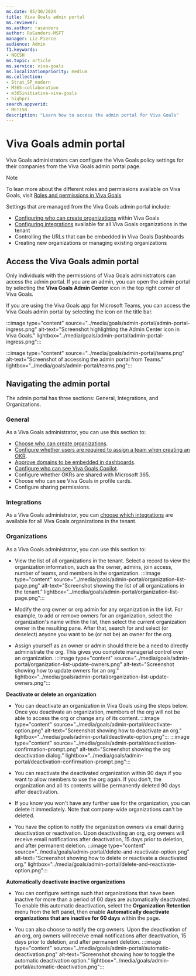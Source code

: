 ```yaml
---
ms.date: 05/30/2024
title: Viva Goals admin portal
ms.reviewer: 
ms.author: rasanders
author: RaSanders-MSFT
manager: Liz.Pierce
audience: Admin
f1.keywords:
- NOCSH
ms.topic: article
ms.service: viva-goals
ms.localizationpriority: medium
ms.collection:  
- Strat_SP_modern
- M365-collaboration
- m365initiative-viva-goals
- highpri
search.appverid:
- MET150
description: "Learn how to access the admin portal for Viva Goals"
---
```


# Viva Goals admin portal

Viva Goals administrators can configure the Viva Goals policy settings for their companies from the Viva Goals admin portal page.

> [!NOTE]
> To lean more about the different roles and permissions available on Viva Goals, visit [Roles and permissions in Viva Goals](roles-permissions-in-viva-goals.md)

Settings that are managed from the Viva Goals admin portal include:

- [Configuring who can create organizations](restrict-organization-creation-permissions.md) within Viva Goals
- [Configuring integrations](vg-integrations-administration-overview.md) available for all Viva Goals organizations in the tenant
- Controlling the URLs that can be embedded in Viva Goals Dashboards
- Creating new organizations or managing existing organizations

## Access the Viva Goals admin portal

Only individuals with the permissions of Viva Goals administrators can access the admin portal. If you are an admin, you can open the admin portal by selecting the **Viva Goals Admin Center** icon in the top right corner of Viva Goals.

If you are using the Viva Goals app for Microsoft Teams, you can access the Viva Goals admin portal by selecting the icon on the title bar.

:::image type="content" source="../media/goals/admin-portal/admin-portal-ingress.png" alt-text="Screenshot highlighting the Admin Center icon in Viva Goals." lightbox="../media/goals/admin-portal/admin-portal-ingress.png":::

:::image type="content" source="../media/goals/admin-portal/teams.png" alt-text="Screenshot of accessing the admin portal from Teams." lightbox="../media/goals/admin-portal/teams.png":::

## Navigating the admin portal

The admin portal has three sections: General, Integrations, and Organizations.

### General

As a Viva Goals administrator, you can use this section to:

- [Choose who can create organizations](restrict-organization-creation-permissions.md).
- [Configure whether users are required to assign a team when creating an OKR](mandate-okr-team-assignment.md).
- [Approve domains to be embedded in dashboards](custom-url-widget.md).
- [Configure who can see Viva Goals Copilot](copilot-intro.md#configure-copilot-in-viva-goals).
- Configure whether OKRs are shared with Microsoft 365.
- Choose who can see Viva Goals in profile cards.
- Configure sharing permissions.

### Integrations

As a Viva Goals administrator, you can [choose which integrations](vg-integrations-administration-overview.md) are available for all Viva Goals organizations in the tenant.

### Organizations

As a Viva Goals administrator, you can use this section to:

- View the list of all organizations in the tenant. Select a record to view the organization information, such as the owner, admins, join access, number of teams, and members in the organization.
:::image type="content" source="../media/goals/admin-portal/organization-list-page.png" alt-text="Screenshot showing the list of all organizations in the tenant." lightbox="../media/goals/admin-portal/organization-list-page.png":::

- Modify the org owner or org admin for any organization in the list. For example, to add or remove owners for an organization, select the organization's name within the list, then select the current organization owner in the resulting pane. After that, search for and select (or deselect) anyone you want to be (or not be) an owner for the org.

- Assign yourself as an owner or admin should there be a need to directly administrate the org. This gives you complete managerial control over an organization.
:::image type="content" source="../media/goals/admin-portal/organization-list-update-owners.png" alt-text="Screenshot showing how to update owners for an org." lightbox="../media/goals/admin-portal/organization-list-update-owners.png":::

**Deactivate or delete an organization**

- You can deactivate an organization in Viva Goals using the steps below. Once you deactivate an organization, members of the org will not be able to access the org or change any of its content.
:::image type="content" source="../media/goals/admin-portal/deactivate-option.png" alt-text="Screenshot showing how to deactivate an org." lightbox="../media/goals/admin-portal/deactivate-option.png":::
:::image type="content" source="../media/goals/admin-portal/deactivation-confirmation-prompt.png" alt-text="Screenshot showing the org deactivation dialog." lightbox="../media/goals/admin-portal/deactivation-confirmation-prompt.png":::

- You can reactivate the deactivated organization within 90 days if you want to allow members to use the org again. If you don't, the organization and all its contents will be permanently deleted 90 days after deactivation.

- If you know you won't have any further use for the organization, you can delete it immediately. Note that company-wide organizations can't be deleted.

- You have the option to notify the organization owners via email during deactivation or reactivation. Upon deactivating an org, org owners will receive email notifications after deactivation, 15 days prior to deletion, and after permanent deletion.
:::image type="content" source="../media/goals/admin-portal/delete-and-reactivate-option.png" alt-text="Screenshot showing how to delete or reactivate a deactivated org." lightbox="../media/goals/admin-portal/delete-and-reactivate-option.png":::

**Automatically deactivate inactive organizations**

- You can configure settings such that organizations that have been inactive for more than a period of 60 days are automatically deactivated. To enable this automatic deactivation, select the **Organization Retention** menu from the left panel, then enable **Automatically deactivate organizations that are inactive for 60 days** within the page.

- You can also choose to notify the org owners. Upon the deactivation of an org, org owners will receive email notifications after deactivation, 15 days prior to deletion, and after permanent deletion.
:::image type="content" source="../media/goals/admin-portal/automatic-deactivation.png" alt-text="Screenshot showing how to toggle the automatic deactivation option." lightbox="../media/goals/admin-portal/automatic-deactivation.png":::
